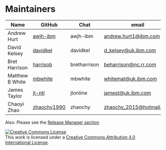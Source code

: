 Maintainers
===========

| Name | GitHub | Chat | email
|------|--------|------|-------
| Andrew Hurt | [awjh-ibm][awjh-ibm] | awjh-ibm | <andrew.hurt1@ibm.com>
| David Kelsey | [davidkel][davidkel] | davidkel | <d_kelsey@uk.ibm.com>
| Bret Harrison | [harrisob][harrisob] | bretharrison | <beharrison@nc.rr.com>
| Matthew B White | [mbwhite][mbwhite] | mbwhite | <whitemat@uk.ibm.com>
| James Taylor | [jt-nti][jt-nti] | jtonline | <jamest@uk.ibm.com>
| Chaoyi Zhao | [zhaochy1990][zhaochy1990] | zhaochy | <zhaochy_2015@hotmail.com>

Also: Please see the [Release Manager section](https://github.com/hyperledger/fabric/blob/main/MAINTAINERS.md)

<a rel="license" href="http://creativecommons.org/licenses/by/4.0/"><img alt="Creative Commons License" style="border-width:0" src="https://i.creativecommons.org/l/by/4.0/88x31.png" /></a><br />This work is licensed under a <a rel="license" href="http://creativecommons.org/licenses/by/4.0/">Creative Commons Attribution 4.0 International License</a>.

[awjh-ibm]: https://github.com/awjh-ibm
[harrisob]: https://github.com/harrisob
[zhaochy1990]: https://github.com/zhaochy1990
[davidkel]: https://github.com/davidkel
[mbwhite]: https://github.com/mbwhite
[jt-nti]: https://github.com/jt-nti
